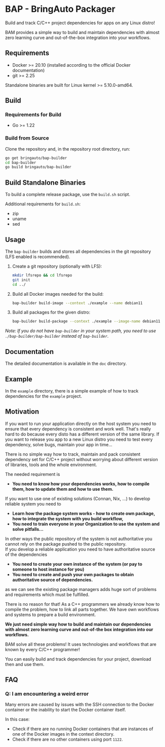 # BAP - BringAuto Packager

Build and track C/C++ project dependencies for apps on any Linux distro!

BAM provides a simple way to build and maintain dependencies with almost zero learning curve and out-of-the-box integration into your workflows.

## Requirements

- Docker >= 20.10 (installed according to the official Docker documentation)
- git >= 2.25

Standalone binaries are built for Linux kernel >= 5.10.0-amd64.

## Build

### Requirements for Build

- Go >= 1.22

### Build from Source

Clone the repository and, in the repository root directory, run:

```bash
go get bringauto/bap-builder
cd bap-builder
go build bringauto/bap-builder
```

## Build Standalone Binaries

To build a complete release package, use the `build.sh` script.

Additional requirements for `build.sh`:

- zip
- uname
- sed

## Usage

The `bap-builder` builds and stores all dependencies in the git repository (LFS enabled is recommended).

1. Create a git repository (optionally with LFS):

    ```bash
    mkdir lfsrepo && cd lfsrepo
    git init
    cd ../
    ```

2. Build all Docker images needed for the build:

    ```bash
    bap-builder build-image --context ./example --name debian11
    ```

3. Build all packages for the given distro:

    ```bash
    bap-builder build-package --context ./example --image-name debian11 --output-dir ./lfsrepo --all
    ```

*Note: If you do not have `bap-builder` in your system path, you need to use `./bap-builder/bap-builder` instead of `bap-builder`.*

## Documentation

The detailed documentation is available in the `doc` directory.

## Example

In the `example` directory, there is a simple example of how to track dependencies for the `example` project.

## Motivation

If you want to run your application directly on the host system you need to ensure that every dependency
is consistent and work well.
That's really hard to do because every disto has a different version of the same library. If you want to release
you app to a new Linux distro you need to test every dependency, solve bugs, maintain your app in time...

There is no simple way how to track, maintain and pack consistent dependency set for C/C++ project without worrying
about different version of libraries, tools and the whole environment.

The needed requirement is

- **You need to know how your dependencies works, how to compile them,
  how to update them and how to use them.**

If you want to use one of existing solutions (Connan, Nix, ...) to develop reliable system you need to

- **Learn how the package system works - how to create own package, how to integrate the system with you build workflow,**
- **You need to train everyone in your Organization to use the system and solve pitfalls...**

In other ways the public repository of the system is not authoritative you cannot rely on the package pushed
to the public repository.\
If you develop a reliable application you need to have authoritative source of the dependencies

- **You need to create your own instance of the system (or pay to someone to host instance for you)**
- **You need to create and push your own packages to obtain authoritative source of dependencies.**

as we can see the existing package managers adds huge sort of problems and requirements which must
be fulfilled.

There is no  reason for that! As a C++ programmers we already know how to compile the problem, how to link
all parts together. We have own workflows and systems to prepare a build environment.

**We just need simple way how to build and maintain our dependencies with almost zero learning curve and out-of-the
box integration into our workflows.**

BAM solve all these problems! It uses technologies and workflows that are known by every C/C++ programmer!

You can easily build and track dependencies for your project, download then and use them.

## FAQ

### Q: I am encountering a weird error

Many errors are caused by issues with the SSH connection to the Docker container or the inability to start the Docker container itself.

In this case:

- Check if there are no running Docker containers that are instances of one of the Docker images in the context directory.
- Check if there are no other containers using port `1122`.
